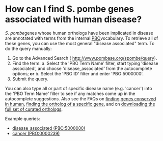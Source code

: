 # How can I find S. pombe genes associated with human disease?
<!-- pombase_categories: Orthology,Querying/Searching -->

*S. pombe*genes whose human orthologs have been implicated in disease
are annotated with terms from the internal
[PBO](/faqs/what-pbo-option-advanced-search)vocabulary. To retrieve all
of these genes, you can use the most general "disease associated" term.
To do the query manually:

1.  Go to the Advanced Search ( <http://www.pombase.org/spombe/query>).
2.  Find the term:
    a.  Select the 'PBO Term Name' filter, start typing 'disease
        associated', and choose 'disease\_associated' from the
        autocomplete options; **or**
    b.  Select the 'PBO ID' filter and enter 'PBO:5000000'.
3.  Submit the query.

You can also type all or part of specific disease name (e.g. 'cancer')
into the 'PBO Term Name' filter to see if any matches come up in the
autocomplete suggestions. Also see the FAQs on [finding genes conserved
in human](/faqs/how-can-i-find-all-s-pombe-genes-are-conserved-human),
[finding the ortholog of a specific
gene](/faqs/how-can-i-find-s-pombe-orthologs-human-gene), and on
[downloading the full set of curated
orthologs](/faqs/how-can-i-obtain-list-human-and-s-pombe-orthologs).

Example queries:

-   [disease\_associated
    (PBO:5000000)](/spombe/query/builder?filter=37&value=%5B%7B%22param%22:%7B%22filter_1%22:%7B%22filter%22:%2223%22,%22query%22:%22PBO:5000000%22%7D%7D,%22filter_count%22:%221%22%7D%5D)
-   [cancer
    (PBO:0000239)](/spombe/query/builder?filter=37&value=%5B%7B%22param%22:%7B%22filter_1%22:%7B%22filter%22:%2223%22,%22query%22:%22PBO:0000239%22%7D%7D,%22filter_count%22:%221%22%7D%5D)


